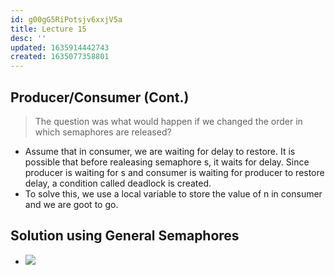 ```yaml
---
id: g00gG5RiPotsjv6xxjV5a
title: Lecture 15
desc: ''
updated: 1635914442743
created: 1635077358801
---
```


## Producer/Consumer (Cont.)

> The question was what would happen if we changed the order in which semaphores are released?

* Assume that in consumer, we are waiting for delay to restore. It is possible that before realeasing semaphore s, it waits for delay. Since producer is waiting for s and consumer is waiting for producer to restore delay, a condition called deadlock is created.
* To solve this, we use a local variable to store the value of n in consumer and we are goot to go.

## Solution using General Semaphores

* ![](/assets/images/2021-10-24-17-47-13.png)
